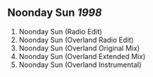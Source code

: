 ## Noonday Sun *1998*

1. Noonday Sun (Radio Edit)
2. Noonday Sun (Overland Radio Edit)
3. Noonday Sun (Overland Original Mix)
4. Noonday Sun (Overland Extended Mix)
5. Noonday Sun (Overland Instrumental)
